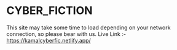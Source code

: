 # CYBER_FICTION
This site may take some time to load depending on your network connection, so please bear with us.
Live Link :- https://kamalcyberfic.netlify.app/
